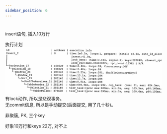 ```yaml
---
sidebar_position: 6
---
```

#

insert语句, 插入10万行  


执行计划  
![insert案例](./img/insert悲观手动提交.jpg)
有lock动作, 所以是悲观事务。   
无commit信息, 所以是手动提交(后面提交, 用了几十秒)。

非聚簇, PK, 三个key

好象10万行和keys 22万, 对不上










